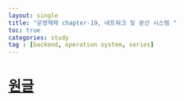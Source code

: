 ```yaml
---
layout: single
title: "운영체제 chapter-19, 네트워크 및 분산 시스템 "
toc: true
categories: study
tag : [backend, operation system, series]
---
```


# [원글](https://gangfunction.github.io/study/nineth2/)